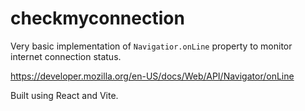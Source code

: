 # checkmyconnection

Very basic implementation of `Navigatior.onLine` property to monitor internet connection status.

https://developer.mozilla.org/en-US/docs/Web/API/Navigator/onLine

Built using React and Vite.
